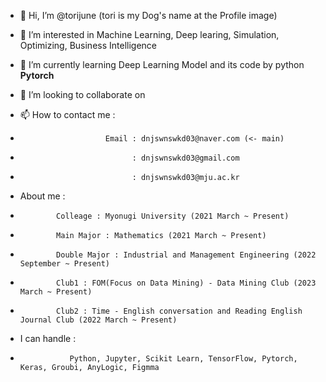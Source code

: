 - 👋 Hi, I’m @torijune (tori is my Dog's name at the Profile image)
  
- 👀 I’m interested in Machine Learning, Deep learing, Simulation, Optimizing, Business Intelligence
  
- 🌱 I’m currently learning Deep Learning Model and its code by python **Pytorch**
  
- 💞️ I’m looking to collaborate on
  
- 📫 How to contact me :
-                        Email : dnjswnswkd03@naver.com (<- main)
-                              : dnjswnswkd03@gmail.com
-                              : dnjswnswkd03@mju.ac.kr

- About me :
-             Colleage : Myonugi University (2021 March ~ Present)
-             Main Major : Mathematics (2021 March ~ Present)
-             Double Major : Industrial and Management Engineering (2022 September ~ Present)
-             Club1 : FOM(Focus on Data Mining) - Data Mining Club (2023 March ~ Present)
-             Club2 : Time - English conversation and Reading English Journal Club (2022 March ~ Present)
  
- I can handle :
-                Python, Jupyter, Scikit Learn, TensorFlow, Pytorch, Keras, Groubi, AnyLogic, Figmma
